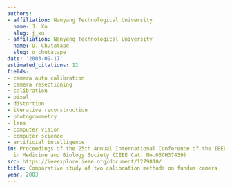 ```yaml
---
authors:
- affiliation: Nanyang Technological University
  name: J. Xu
  slug: j_xu
- affiliation: Nanyang Technological University
  name: O. Chutatape
  slug: o_chutatape
date: '2003-09-17'
estimated_citations: 12
fields:
- camera auto calibration
- camera resectioning
- calibration
- pixel
- distortion
- iterative reconstruction
- photogrammetry
- lens
- computer vision
- computer science
- artificial intelligence
in: Proceedings of the 25th Annual International Conference of the IEEE Engineering
  in Medicine and Biology Society (IEEE Cat. No.03CH37439)
src: https://ieeexplore.ieee.org/document/1279810/
title: Comparative study of two calibration methods on fundus camera
year: 2003
---
```

